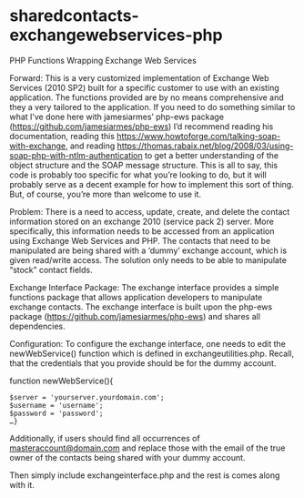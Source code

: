 # sharedcontacts-exchangewebservices-php
PHP Functions Wrapping Exchange Web Services

Forward:
This is a very customized implementation of Exchange Web Services (2010 SP2) built for a specific customer to use with an existing application. The functions provided are by no means comprehensive and they a very tailored to the application. If you need to do something similar to what I’ve done here with jamesiarmes’ php-ews package (https://github.com/jamesiarmes/php-ews) I’d recommend reading his documentation, reading this https://www.howtoforge.com/talking-soap-with-exchange, and reading https://thomas.rabaix.net/blog/2008/03/using-soap-php-with-ntlm-authentication to get a better understanding of the object structure and the SOAP message structure. This is all to say, this code is probably too specific for what you’re looking to do, but it will probably serve as a decent example for how to implement this sort of thing. But, of course, you’re more than welcome to use it.

Problem:
There is a need to access, update, create, and delete the contact information stored on an exchange 2010 (service pack 2) server.  More specifically, this information needs to be accessed from an application using Exchange Web Services and PHP. The contacts that need to be manipulated are being shared with a ‘dummy’ exchange account, which is given read/write access. The solution only needs to be able to manipulate  “stock” contact fields.

Exchange Interface Package:
The exchange interface provides a simple functions package that allows application developers to manipulate exchange contacts. The exchange interface is built upon the php-ews package (https://github.com/jamesiarmes/php-ews) and shares all dependencies.


Configuration:
To configure the exchange interface, one needs to edit the newWebService() function which is defined in exchangeutilities.php. Recall, that the credentials that you provide should be for the dummy account. 

function newWebService(){
	
	$server = 'yourserver.yourdomain.com';
	$username = 'username';
	$password = 'password';
	…}
Additionally, if users should find all occurrences of masteraccount@domain.com and replace those with the email of the true owner of the contacts being shared with your dummy account. 

Then simply include exchangeinterface.php and the rest is comes along with it. 

